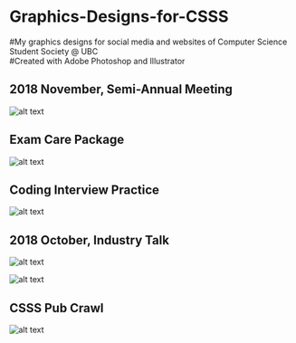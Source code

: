 # Graphics-Designs-for-CSSS
#My graphics designs for social media and websites of Computer Science Student Society @ UBC</br>
#Created with Adobe Photoshop and Illustrator
<h2>2018 November, Semi-Annual Meeting</h2>

![alt text](https://raw.githubusercontent.com/superzzp/Graphics-Designs-for-CSSS/master/Semi-Annual%20Meeting-Banner.jpg)

<h2>Exam Care Package</h2>

![alt text](https://raw.githubusercontent.com/superzzp/Graphics-Designs-for-CSSS/master/Exam-Care-Package-Poster.jpg)

<h2>Coding Interview Practice</h2>

![alt text](https://raw.githubusercontent.com/superzzp/Graphics-Designs-for-CSSS/master/Coding%20Interview%20Practice%20Banner.jpg)

<h2>2018 October, Industry Talk</h2>

![alt text](https://raw.githubusercontent.com/superzzp/Graphics-Designs-for-CSSS/master/Industry%20Talk%20Poster.jpg)

![alt text](https://raw.githubusercontent.com/superzzp/Graphics-Designs-for-CSSS/master/Industry%20Talk.jpg)
 
<h2>CSSS Pub Crawl</h2>

![alt text](https://raw.githubusercontent.com/superzzp/Graphics-Designs-for-CSSS/master/CSSS%20Pub%20Crawl.jpg)
